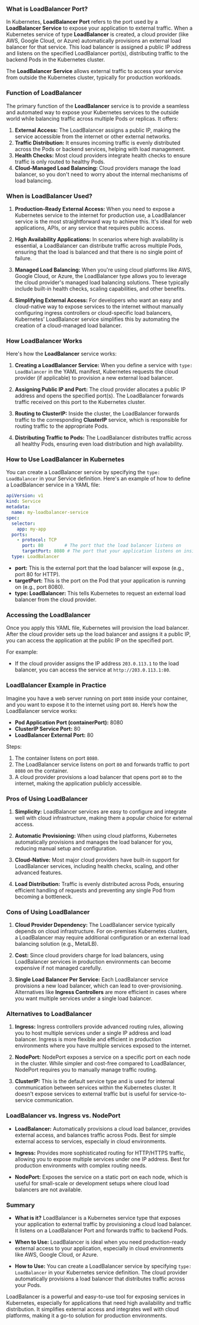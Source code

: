 ### **What is LoadBalancer Port?**

In Kubernetes, **LoadBalancer Port** refers to the port used by a **LoadBalancer Service** to expose your application to external traffic. When a Kubernetes service of type **LoadBalancer** is created, a cloud provider (like AWS, Google Cloud, or Azure) automatically provisions an external load balancer for that service. This load balancer is assigned a public IP address and listens on the specified LoadBalancer port(s), distributing traffic to the backend Pods in the Kubernetes cluster.

The **LoadBalancer Service** allows external traffic to access your service from outside the Kubernetes cluster, typically for production workloads.

### **Function of LoadBalancer**

The primary function of the **LoadBalancer** service is to provide a seamless and automated way to expose your Kubernetes services to the outside world while balancing traffic across multiple Pods or replicas. It offers:
1. **External Access:** The LoadBalancer assigns a public IP, making the service accessible from the internet or other external networks.
2. **Traffic Distribution:** It ensures incoming traffic is evenly distributed across the Pods or backend services, helping with load management.
3. **Health Checks:** Most cloud providers integrate health checks to ensure traffic is only routed to healthy Pods.
4. **Cloud-Managed Load Balancing:** Cloud providers manage the load balancer, so you don't need to worry about the internal mechanisms of load balancing.

### **When is LoadBalancer Used?**

1. **Production-Ready External Access:** When you need to expose a Kubernetes service to the internet for production use, a LoadBalancer service is the most straightforward way to achieve this. It's ideal for web applications, APIs, or any service that requires public access.
   
2. **High Availability Applications:** In scenarios where high availability is essential, a LoadBalancer can distribute traffic across multiple Pods, ensuring that the load is balanced and that there is no single point of failure.

3. **Managed Load Balancing:** When you're using cloud platforms like AWS, Google Cloud, or Azure, the LoadBalancer type allows you to leverage the cloud provider's managed load balancing solutions. These typically include built-in health checks, scaling capabilities, and other benefits.

4. **Simplifying External Access:** For developers who want an easy and cloud-native way to expose services to the internet without manually configuring ingress controllers or cloud-specific load balancers, Kubernetes’ LoadBalancer service simplifies this by automating the creation of a cloud-managed load balancer.

### **How LoadBalancer Works**

Here's how the **LoadBalancer** service works:
1. **Creating a LoadBalancer Service:** When you define a service with `type: LoadBalancer` in the YAML manifest, Kubernetes requests the cloud provider (if applicable) to provision a new external load balancer.
   
2. **Assigning Public IP and Port:** The cloud provider allocates a public IP address and opens the specified port(s). The LoadBalancer forwards traffic received on this port to the Kubernetes cluster.
   
3. **Routing to ClusterIP:** Inside the cluster, the LoadBalancer forwards traffic to the corresponding **ClusterIP** service, which is responsible for routing traffic to the appropriate Pods.
   
4. **Distributing Traffic to Pods:** The LoadBalancer distributes traffic across all healthy Pods, ensuring even load distribution and high availability.

### **How to Use LoadBalancer in Kubernetes**

You can create a LoadBalancer service by specifying the `type: LoadBalancer` in your Service definition. Here's an example of how to define a LoadBalancer service in a YAML file:

```yaml
apiVersion: v1
kind: Service
metadata:
  name: my-loadbalancer-service
spec:
  selector:
    app: my-app
  ports:
    - protocol: TCP
      port: 80        # The port that the load balancer listens on
      targetPort: 8080 # The port that your application listens on inside the container
  type: LoadBalancer
```

- **port:** This is the external port that the load balancer will expose (e.g., port 80 for HTTP).
- **targetPort:** This is the port on the Pod that your application is running on (e.g., port 8080).
- **type: LoadBalancer:** This tells Kubernetes to request an external load balancer from the cloud provider.

### **Accessing the LoadBalancer**

Once you apply this YAML file, Kubernetes will provision the load balancer. After the cloud provider sets up the load balancer and assigns it a public IP, you can access the application at the public IP on the specified port.

For example:
- If the cloud provider assigns the IP address `203.0.113.1` to the load balancer, you can access the service at `http://203.0.113.1:80`.

### **LoadBalancer Example in Practice**

Imagine you have a web server running on port `8080` inside your container, and you want to expose it to the internet using port `80`. Here’s how the LoadBalancer service works:

- **Pod Application Port (containerPort):** 8080
- **ClusterIP Service Port:** 80
- **LoadBalancer External Port:** 80

Steps:
1. The container listens on port `8080`.
2. The LoadBalancer service listens on port `80` and forwards traffic to port `8080` on the container.
3. A cloud provider provisions a load balancer that opens port `80` to the internet, making the application publicly accessible.

### **Pros of Using LoadBalancer**

1. **Simplicity:** LoadBalancer services are easy to configure and integrate well with cloud infrastructure, making them a popular choice for external access.
   
2. **Automatic Provisioning:** When using cloud platforms, Kubernetes automatically provisions and manages the load balancer for you, reducing manual setup and configuration.

3. **Cloud-Native:** Most major cloud providers have built-in support for LoadBalancer services, including health checks, scaling, and other advanced features.

4. **Load Distribution:** Traffic is evenly distributed across Pods, ensuring efficient handling of requests and preventing any single Pod from becoming a bottleneck.

### **Cons of Using LoadBalancer**

1. **Cloud Provider Dependency:** The LoadBalancer service typically depends on cloud infrastructure. For on-premises Kubernetes clusters, a LoadBalancer may require additional configuration or an external load balancing solution (e.g., MetalLB).
   
2. **Cost:** Since cloud providers charge for load balancers, using LoadBalancer services in production environments can become expensive if not managed carefully.

3. **Single Load Balancer Per Service:** Each LoadBalancer service provisions a new load balancer, which can lead to over-provisioning. Alternatives like **Ingress Controllers** are more efficient in cases where you want multiple services under a single load balancer.

### **Alternatives to LoadBalancer**

1. **Ingress:** Ingress controllers provide advanced routing rules, allowing you to host multiple services under a single IP address and load balancer. Ingress is more flexible and efficient in production environments where you have multiple services exposed to the internet.
   
2. **NodePort:** NodePort exposes a service on a specific port on each node in the cluster. While simpler and cost-free compared to LoadBalancer, NodePort requires you to manually manage traffic routing.

3. **ClusterIP:** This is the default service type and is used for internal communication between services within the Kubernetes cluster. It doesn't expose services to external traffic but is useful for service-to-service communication.

### **LoadBalancer vs. Ingress vs. NodePort**

- **LoadBalancer:** Automatically provisions a cloud load balancer, provides external access, and balances traffic across Pods. Best for simple external access to services, especially in cloud environments.
  
- **Ingress:** Provides more sophisticated routing for HTTP/HTTPS traffic, allowing you to expose multiple services under one IP address. Best for production environments with complex routing needs.

- **NodePort:** Exposes the service on a static port on each node, which is useful for small-scale or development setups where cloud load balancers are not available.

### **Summary**

- **What is it?** LoadBalancer is a Kubernetes service type that exposes your application to external traffic by provisioning a cloud load balancer. It listens on a LoadBalancer Port and forwards traffic to backend Pods.
  
- **When to Use:** LoadBalancer is ideal when you need production-ready external access to your application, especially in cloud environments like AWS, Google Cloud, or Azure.

- **How to Use:** You can create a LoadBalancer service by specifying `type: LoadBalancer` in your Kubernetes service definition. The cloud provider automatically provisions a load balancer that distributes traffic across your Pods.

LoadBalancer is a powerful and easy-to-use tool for exposing services in Kubernetes, especially for applications that need high availability and traffic distribution. It simplifies external access and integrates well with cloud platforms, making it a go-to solution for production environments.